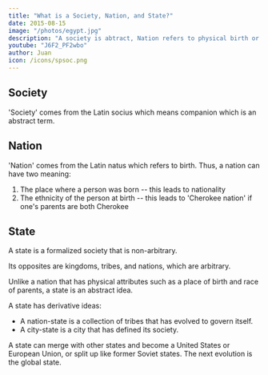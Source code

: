 ```yaml
---
title: "What is a Society, Nation, and State?"
date: 2015-08-15
image: "/photos/egypt.jpg"
description: "A society is abtract, Nation refers to physical birth or race, State refers to a formalized society"
youtube: "J6F2_PF2wbo"
author: Juan
icon: /icons/spsoc.png
---
```




## Society

'Society' comes from the Latin socius which means companion which is an abstract term. 


## Nation

'Nation' comes from the Latin natus which refers to birth. Thus, a nation can have two meaning:

1. The place where a person was born -- this leads to nationality 
2. The ethnicity of the person at birth -- this leads to 'Cherokee nation' if one's parents are both Cherokee
 

## State

A state is a formalized society that is non-arbitrary. 

Its opposites are kingdoms, tribes, and nations, which are arbitrary. 

Unlike a nation that has physical attributes such as a place of birth and race of parents, a state is an abstract idea. 

A state has derivative ideas:
- A nation-state is a collection of tribes that has evolved to govern itself. 
- A city-state is a city that has defined its society. 

A state can merge with other states and become a United States or European Union, or split up like former Soviet states. The next evolution is the global state. 

